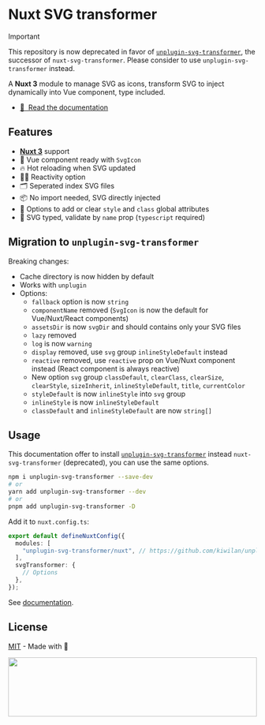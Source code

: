 # Nuxt SVG transformer

> [!IMPORTANT]
>
> This repository is now deprecated in favor of [`unplugin-svg-transformer`](https://github.com/kiwilan/unplugin-svg-transformer), the successor of `nuxt-svg-transformer`. Please consider to use `unplugin-svg-transformer` instead.

A **Nuxt 3** module to manage SVG as icons, transform SVG to inject dynamically into Vue component, type included.

- [📖 &nbsp;Read the documentation](https://github.com/kiwilan/unplugin-svg-transformer#readme)

## Features

- [**Nuxt 3**](https://nuxt.com) support
- 🔎 Vue component ready with `SvgIcon`
- 🔥 Hot reloading when SVG updated
- 🤙🏻 Reactivity option
- 🗂 Seperated index SVG files
- 📦 No import needed, SVG directly injected
- 🎨 Options to add or clear `style` and `class` global attributes
- 🦾 SVG typed, validate by `name` prop (`typescript` required)

## Migration to `unplugin-svg-transformer`

Breaking changes:

- Cache directory is now hidden by default
- Works with `unplugin`
- Options:
  - `fallback` option is now `string`
  - `componentName` removed (`SvgIcon` is now the default for Vue/Nuxt/React components)
  - `assetsDir` is now `svgDir` and should contains only your SVG files
  - `lazy` removed
  - `log` is now `warning`
  - `display` removed, use `svg` group `inlineStyleDefault` instead
  - `reactive` removed, use `reactive` prop on Vue/Nuxt component instead (React component is always reactive)
  - New option `svg` group `classDefault`, `clearClass`, `clearSize`, `clearStyle`, `sizeInherit`, `inlineStyleDefault`, `title`, `currentColor`
  - `styleDefault` is now `inlineStyle` into `svg` group
  - `inlineStyle` is now `inlineStyleDefault`
  - `classDefault` and `inlineStyleDefault` are now `string[]`

## Usage

This documentation offer to install [`unplugin-svg-transformer`](https://github.com/kiwilan/unplugin-svg-transformer) instead `nuxt-svg-transformer` (deprecated), you can use the same options.

```bash
npm i unplugin-svg-transformer --save-dev
# or
yarn add unplugin-svg-transformer --dev
# or
pnpm add unplugin-svg-transformer -D
```

Add it to `nuxt.config.ts`:

```ts
export default defineNuxtConfig({
  modules: [
    "unplugin-svg-transformer/nuxt", // https://github.com/kiwilan/unplugin-svg-transformer
  ],
  svgTransformer: {
    // Options
  },
});
```

See [documentation](https://github.com/kiwilan/unplugin-svg-transformer#readme).

## License

[MIT](./LICENSE) - Made with 💚

[<img src="https://user-images.githubusercontent.com/48261459/201463225-0a5a084e-df15-4b11-b1d2-40fafd3555cf.svg" height="120rem" width="100%" />](https://github.com/kiwilan)
